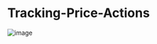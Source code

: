 # Tracking-Price-Actions
 
![image](https://user-images.githubusercontent.com/100500192/208546914-5024c871-3e19-42a5-9412-3c64980dfb67.png)
